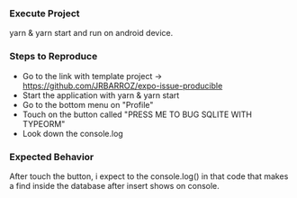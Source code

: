 ### Execute Project

yarn & yarn start and run on android device.

### Steps to Reproduce
* Go to the link with template project -> https://github.com/JRBARROZ/expo-issue-producible
* Start the application with yarn & yarn start
* Go to the bottom menu on "Profile"
* Touch on the button called "PRESS ME TO BUG SQLITE WITH TYPEORM"
* Look down the console.log
### Expected Behavior
After touch the button, i expect to the console.log() in that code that makes a find inside the database after insert shows on console.


